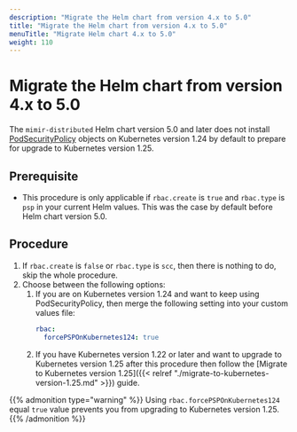 ```yaml
---
description: "Migrate the Helm chart from version 4.x to 5.0"
title: "Migrate the Helm chart from version 4.x to 5.0"
menuTitle: "Migrate Helm chart 4.x to 5.0"
weight: 110
---
```


# Migrate the Helm chart from version 4.x to 5.0

The `mimir-distributed` Helm chart version 5.0 and later does not install [PodSecurityPolicy](https://kubernetes.io/docs/concepts/security/pod-security-policy/) objects on Kubernetes version 1.24 by default to prepare for upgrade to Kubernetes version 1.25.

## Prerequisite

- This procedure is only applicable if `rbac.create` is `true` and `rbac.type` is `psp` in your current Helm values. This was the case by default before Helm chart version 5.0.

## Procedure

1. If `rbac.create` is `false` or `rbac.type` is `scc`, then there is nothing to do, skip the whole procedure.
1. Choose between the following options:
   1. If you are on Kubernetes version 1.24 and want to keep using PodSecurityPolicy, then merge the following setting into your custom values file:
      ```yaml
      rbac:
        forcePSPOnKubernetes124: true
      ```
   1. If you have Kubernetes version 1.22 or later and want to upgrade to Kubernetes version 1.25 after this procedure then follow the [Migrate to Kubernetes version 1.25]({{< relref "./migrate-to-kubernetes-version-1.25.md" >}}) guide.

{{% admonition type="warning" %}}
Using `rbac.forcePSPOnKubernetes124` equal `true` value prevents you from upgrading to Kubernetes version 1.25.
{{% /admonition %}}
